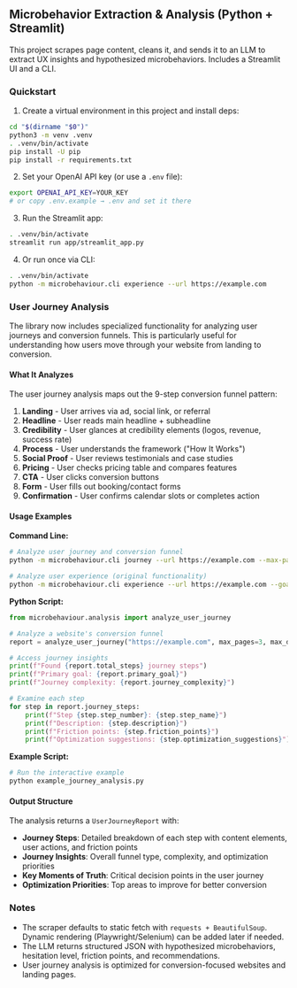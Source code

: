 ## Microbehavior Extraction & Analysis (Python + Streamlit)

This project scrapes page content, cleans it, and sends it to an LLM to extract UX insights and hypothesized microbehaviors. Includes a Streamlit UI and a CLI.

### Quickstart

1) Create a virtual environment in this project and install deps:

```bash
cd "$(dirname "$0")"
python3 -m venv .venv
. .venv/bin/activate
pip install -U pip
pip install -r requirements.txt
```

2) Set your OpenAI API key (or use a `.env` file):

```bash
export OPENAI_API_KEY=YOUR_KEY
# or copy .env.example → .env and set it there
```

3) Run the Streamlit app:

```bash
. .venv/bin/activate
streamlit run app/streamlit_app.py
```

4) Or run once via CLI:

```bash
. .venv/bin/activate
python -m microbehaviour.cli experience --url https://example.com
```

### User Journey Analysis

The library now includes specialized functionality for analyzing user journeys and conversion funnels. This is particularly useful for understanding how users move through your website from landing to conversion.

#### What It Analyzes

The user journey analysis maps out the 9-step conversion funnel pattern:

1. **Landing** - User arrives via ad, social link, or referral
2. **Headline** - User reads main headline + subheadline
3. **Credibility** - User glances at credibility elements (logos, revenue, success rate)
4. **Process** - User understands the framework ("How It Works")
5. **Social Proof** - User reviews testimonials and case studies
6. **Pricing** - User checks pricing table and compares features
7. **CTA** - User clicks conversion buttons
8. **Form** - User fills out booking/contact forms
9. **Confirmation** - User confirms calendar slots or completes action

#### Usage Examples

**Command Line:**
```bash
# Analyze user journey and conversion funnel
python -m microbehaviour.cli journey --url https://example.com --max-pages 5

# Analyze user experience (original functionality)
python -m microbehaviour.cli experience --url https://example.com --goal "Book a call"
```

**Python Script:**
```python
from microbehaviour.analysis import analyze_user_journey

# Analyze a website's conversion funnel
report = analyze_user_journey("https://example.com", max_pages=3, max_depth=1)

# Access journey insights
print(f"Found {report.total_steps} journey steps")
print(f"Primary goal: {report.primary_goal}")
print(f"Journey complexity: {report.journey_complexity}")

# Examine each step
for step in report.journey_steps:
    print(f"Step {step.step_number}: {step.step_name}")
    print(f"Description: {step.description}")
    print(f"Friction points: {step.friction_points}")
    print(f"Optimization suggestions: {step.optimization_suggestions}")
```

**Example Script:**
```bash
# Run the interactive example
python example_journey_analysis.py
```

#### Output Structure

The analysis returns a `UserJourneyReport` with:

- **Journey Steps**: Detailed breakdown of each step with content elements, user actions, and friction points
- **Journey Insights**: Overall funnel type, complexity, and optimization priorities
- **Key Moments of Truth**: Critical decision points in the user journey
- **Optimization Priorities**: Top areas to improve for better conversion

### Notes

- The scraper defaults to static fetch with `requests + BeautifulSoup`. Dynamic rendering (Playwright/Selenium) can be added later if needed.
- The LLM returns structured JSON with hypothesized microbehaviors, hesitation level, friction points, and recommendations.
- User journey analysis is optimized for conversion-focused websites and landing pages.





